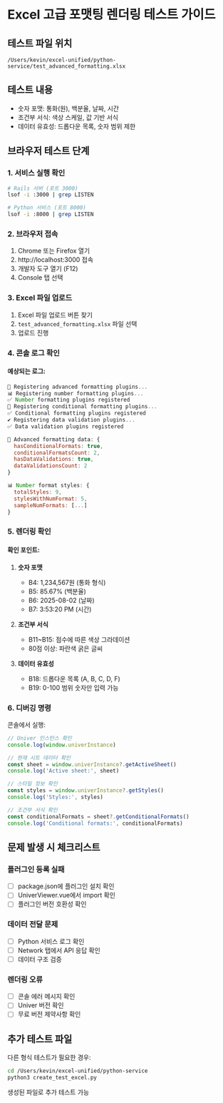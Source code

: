 # Excel 고급 포맷팅 렌더링 테스트 가이드

## 테스트 파일 위치
`/Users/kevin/excel-unified/python-service/test_advanced_formatting.xlsx`

## 테스트 내용
- 숫자 포맷: 통화(원), 백분율, 날짜, 시간
- 조건부 서식: 색상 스케일, 값 기반 서식
- 데이터 유효성: 드롭다운 목록, 숫자 범위 제한

## 브라우저 테스트 단계

### 1. 서비스 실행 확인
```bash
# Rails 서버 (포트 3000)
lsof -i :3000 | grep LISTEN

# Python 서비스 (포트 8000)
lsof -i :8000 | grep LISTEN
```

### 2. 브라우저 접속
1. Chrome 또는 Firefox 열기
2. http://localhost:3000 접속
3. 개발자 도구 열기 (F12)
4. Console 탭 선택

### 3. Excel 파일 업로드
1. Excel 파일 업로드 버튼 찾기
2. `test_advanced_formatting.xlsx` 파일 선택
3. 업로드 진행

### 4. 콘솔 로그 확인

#### 예상되는 로그:
```javascript
🎨 Registering advanced formatting plugins...
📊 Registering number formatting plugins...
✅ Number formatting plugins registered
🎯 Registering conditional formatting plugins...
✅ Conditional formatting plugins registered
✔️ Registering data validation plugins...
✅ Data validation plugins registered

🎨 Advanced formatting data: {
  hasConditionalFormats: true,
  conditionalFormatsCount: 2,
  hasDataValidations: true,
  dataValidationsCount: 2
}

📊 Number format styles: {
  totalStyles: 9,
  stylesWithNumFormat: 5,
  sampleNumFormats: [...]
}
```

### 5. 렌더링 확인

#### 확인 포인트:
1. **숫자 포맷**
   - B4: 1,234,567원 (통화 형식)
   - B5: 85.67% (백분율)
   - B6: 2025-08-02 (날짜)
   - B7: 3:53:20 PM (시간)

2. **조건부 서식**
   - B11~B15: 점수에 따른 색상 그라데이션
   - 80점 이상: 파란색 굵은 글씨

3. **데이터 유효성**
   - B18: 드롭다운 목록 (A, B, C, D, F)
   - B19: 0-100 범위 숫자만 입력 가능

### 6. 디버깅 명령

콘솔에서 실행:
```javascript
// Univer 인스턴스 확인
console.log(window.univerInstance)

// 현재 시트 데이터 확인
const sheet = window.univerInstance?.getActiveSheet()
console.log('Active sheet:', sheet)

// 스타일 정보 확인
const styles = window.univerInstance?.getStyles()
console.log('Styles:', styles)

// 조건부 서식 확인
const conditionalFormats = sheet?.getConditionalFormats()
console.log('Conditional formats:', conditionalFormats)
```

## 문제 발생 시 체크리스트

### 플러그인 등록 실패
- [ ] package.json에 플러그인 설치 확인
- [ ] UniverViewer.vue에서 import 확인
- [ ] 플러그인 버전 호환성 확인

### 데이터 전달 문제
- [ ] Python 서비스 로그 확인
- [ ] Network 탭에서 API 응답 확인
- [ ] 데이터 구조 검증

### 렌더링 오류
- [ ] 콘솔 에러 메시지 확인
- [ ] Univer 버전 확인
- [ ] 무료 버전 제약사항 확인

## 추가 테스트 파일

다른 형식 테스트가 필요한 경우:
```bash
cd /Users/kevin/excel-unified/python-service
python3 create_test_excel.py
```

생성된 파일로 추가 테스트 가능